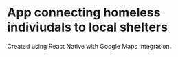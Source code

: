 # App connecting homeless indiviudals to local shelters
Created using React Native with Google Maps integration.
